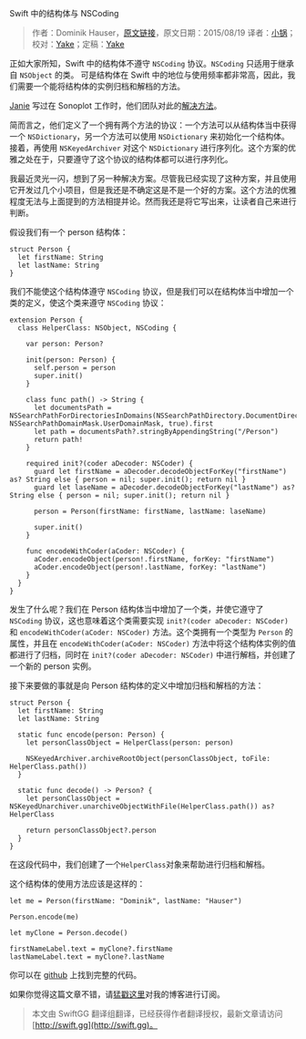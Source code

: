 Swift 中的结构体与 NSCoding

> 作者：Dominik Hauser，[原文链接](http://swiftandpainless.com/nscoding-and-swift-structs/)，原文日期：2015/08/19
> 译者：[小锅](http://www.swiftyper.com/)；校对：[Yake](http://blog.csdn.net/yake_099)；定稿：[Yake](http://blog.csdn.net/yake_099)
  







正如大家所知，Swift 中的结构体不遵守 `NSCoding` 协议。`NSCoding` 只适用于继承自 `NSObject` 的类。 可是结构体在 Swift 中的地位与使用频率都非常高，因此，我们需要一个能将结构体的实例归档和解档的方法。



[Janie](https://twitter.com/redqueencoder) 写过在 Sonoplot 工作时，他们团队对此的[解决方法](http://redqueencoder.com/property-lists-and-user-defaults-in-swift/)。

简而言之，他们定义了一个拥有两个方法的协议：一个方法可以从结构体当中获得一个 `NSDictionary`，另一个方法可以使用 `NSDictionary` 来初始化一个结构体。接着，再使用 `NSKeyedArchiver` 对这个 `NSDictionary` 进行序列化。这个方案的优雅之处在于，只要遵守了这个协议的结构体都可以进行序列化。

我最近灵光一闪，想到了另一种解决方案。尽管我已经实现了这种方案，并且使用它开发过几个小项目，但是我还是不确定这是不是一个好的方案。这个方法的优雅程度无法与上面提到的方法相提并论。然而我还是将它写出来，让读者自己来进行判断。

假设我们有一个 person 结构体：

    
    struct Person {
      let firstName: String
      let lastName: String
    }

我们不能使这个结构体遵守 `NSCoding` 协议，但是我们可以在结构体当中增加一个类的定义，使这个类来遵守 `NSCoding` 协议：

    
    extension Person {
      class HelperClass: NSObject, NSCoding {
        
        var person: Person?
        
        init(person: Person) {
          self.person = person
          super.init()
        }
        
        class func path() -> String {
          let documentsPath = NSSearchPathForDirectoriesInDomains(NSSearchPathDirectory.DocumentDirectory, NSSearchPathDomainMask.UserDomainMask, true).first
          let path = documentsPath?.stringByAppendingString("/Person")
          return path!
        }
        
        required init?(coder aDecoder: NSCoder) {
          guard let firstName = aDecoder.decodeObjectForKey("firstName") as? String else { person = nil; super.init(); return nil }
          guard let laseName = aDecoder.decodeObjectForKey("lastName") as? String else { person = nil; super.init(); return nil }
          
          person = Person(firstName: firstName, lastName: laseName)
          
          super.init()
        }
        
        func encodeWithCoder(aCoder: NSCoder) {
          aCoder.encodeObject(person!.firstName, forKey: "firstName")
          aCoder.encodeObject(person!.lastName, forKey: "lastName")
        }
      }
    }

发生了什么呢？我们在 Person 结构体当中增加了一个类，并使它遵守了 `NSCoding` 协议，这也意味着这个类需要实现 `init?(coder aDecoder: NSCoder)` 和 `encodeWithCoder(aCoder: NSCoder)` 方法。这个类拥有一个类型为 `Person` 的属性，并且在 `encodeWithCoder(aCoder: NSCoder)` 方法中将这个结构体实例的值都进行了归档，同时在 `init?(coder aDecoder: NSCoder)` 中进行解档，并创建了一个新的 person 实例。

接下来要做的事就是向 Person 结构体的定义中增加归档和解档的方法：

    
    struct Person {
      let firstName: String
      let lastName: String
      
      static func encode(person: Person) {
        let personClassObject = HelperClass(person: person)
        
        NSKeyedArchiver.archiveRootObject(personClassObject, toFile: HelperClass.path())
      }
      
      static func decode() -> Person? {
        let personClassObject = NSKeyedUnarchiver.unarchiveObjectWithFile(HelperClass.path()) as? HelperClass
    
        return personClassObject?.person
      }
    }

在这段代码中，我们创建了一个`HelperClass`对象来帮助进行归档和解档。

这个结构体的使用方法应该是这样的：

    
    let me = Person(firstName: "Dominik", lastName: "Hauser")
        
    Person.encode(me)
        
    let myClone = Person.decode()
        
    firstNameLabel.text = myClone?.firstName
    lastNameLabel.text = myClone?.lastName

你可以在 [github](https://github.com/dasdom/EncodeExperiments) 上找到完整的代码。

如果你觉得这篇文章不错，请[猛戳这里](http://swiftandpainless.com/feed)对我的博客进行订阅。

> 本文由 SwiftGG 翻译组翻译，已经获得作者翻译授权，最新文章请访问 [http://swift.gg](http://swift.gg)。